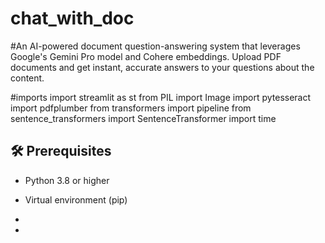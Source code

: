 # chat_with_doc

#An AI-powered document question-answering system that leverages Google's Gemini Pro model and Cohere embeddings. Upload PDF documents and get instant, accurate answers to your questions about the content.

#imports
import streamlit as st
from PIL import Image
import pytesseract
import pdfplumber
from transformers import pipeline
from sentence_transformers import SentenceTransformer
import time

## 🛠️ Prerequisites
- Python 3.8 or higher
- Virtual environment (pip)

- 
- 



